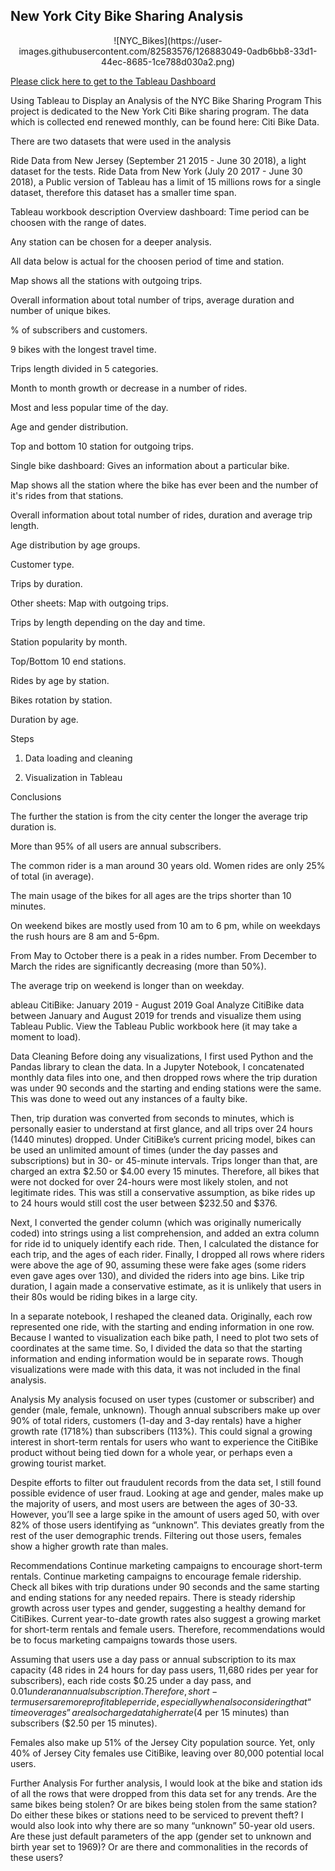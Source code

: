## New York City Bike Sharing Analysis

<p align="center">
![NYC_Bikes](https://user-images.githubusercontent.com/82583576/126883049-0adb6bb8-33d1-44ec-8685-1ce788d030a2.png)
</p>

[Please click here to get to the Tableau Dashboard](https://public.tableau.com/app/profile/binoy.luckoo/viz/NYC_DesMoines_CitiBikes/NewYorkCityBikeRides?publish=yes)

Using Tableau to Display an Analysis of the NYC Bike Sharing Program
This project is dedicated to the New York Citi Bike sharing program. The data which is collected end renewed monthly, can be found here: Citi Bike Data.

There are two datasets that were used in the analysis

Ride Data from New Jersey (September 21 2015 - June 30 2018), a light dataset for the tests.
Ride Data from New York (July 20 2017 - June 30 2018), a Public version of Tableau has a limit of 15 millions rows for a single dataset, therefore this dataset has a smaller time span.

Tableau workbook description
Overview dashboard:
Time period can be choosen with the range of dates.

Any station can be chosen for a deeper analysis.

All data below is actual for the choosen period of time and station.

Map shows all the stations with outgoing trips.

Overall information about total number of trips, average duration and number of unique bikes.

% of subscribers and customers.

9 bikes with the longest travel time.

Trips length divided in 5 categories.

Month to month growth or decrease in a number of rides.

Most and less popular time of the day.

Age and gender distribution.

Top and bottom 10 station for outgoing trips.

Single bike dashboard:
Gives an information about a particular bike.

Map shows all the station where the bike has ever been and the number of it's rides from that stations.

Overall information about total number of rides, duration and average trip length.

Age distribution by age groups.

Customer type.

Trips by duration.

Other sheets:
Map with outgoing trips.

Trips by length depending on the day and time.

Station popularity by month.

Top/Bottom 10 end stations.

Rides by age by station.

Bikes rotation by station.

Duration by age.

Steps
1. Data loading and cleaning


2. Visualization in Tableau

Conclusions

The further the station is from the city center the longer the average trip duration is.

More than 95% of all users are annual subscribers.

The common rider is a man around 30 years old. Women rides are only 25% of total (in average).

The main usage of the bikes for all ages are the trips shorter than 10 minutes.

On weekend bikes are mostly used from 10 am to 6 pm, while on weekdays the rush hours are 8 am and 5-6pm.

From May to October there is a peak in a rides number. From December to March the rides are significantly decreasing (more than 50%).

The average trip on weekend is longer than on weekday.

ableau CitiBike: January 2019 - August 2019
Goal
Analyze CitiBike data between January and August 2019 for trends and visualize them using Tableau Public. View the Tableau Public workbook here (it may take a moment to load).

Data Cleaning
Before doing any visualizations, I first used Python and the Pandas library to clean the data. In a Jupyter Notebook, I concatenated monthly data files into one, and then dropped rows where the trip duration was under 90 seconds and the starting and ending stations were the same. This was done to weed out any instances of a faulty bike.

Then, trip duration was converted from seconds to minutes, which is personally easier to understand at first glance, and all trips over 24 hours (1440 minutes) dropped. Under CitiBike’s current pricing model, bikes can be used an unlimited amount of times (under the day passes and subscriptions) but in 30- or 45-minute intervals. Trips longer than that, are charged an extra $2.50 or $4.00 every 15 minutes. Therefore, all bikes that were not docked for over 24-hours were most likely stolen, and not legitimate rides. This was still a conservative assumption, as bike rides up to 24 hours would still cost the user between $232.50 and $376.

Next, I converted the gender column (which was originally numerically coded) into strings using a list comprehension, and added an extra column for ride id to uniquely identify each ride. Then, I calculated the distance for each trip, and the ages of each rider. Finally, I dropped all rows where riders were above the age of 90, assuming these were fake ages (some riders even gave ages over 130), and divided the riders into age bins. Like trip duration, I again made a conservative estimate, as it is unlikely that users in their 80s would be riding bikes in a large city.

In a separate notebook, I reshaped the cleaned data. Originally, each row represented one ride, with the starting and ending information in one row. Because I wanted to visualization each bike path, I need to plot two sets of coordinates at the same time. So, I divided the data so that the starting information and ending information would be in separate rows. Though visualizations were made with this data, it was not included in the final analysis.

Analysis
My analysis focused on user types (customer or subscriber) and gender (male, female, unknown). Though annual subscribers make up over 90% of total riders, customers (1-day and 3-day rentals) have a higher growth rate (1718%) than subscribers (113%). This could signal a growing interest in short-term rentals for users who want to experience the CitiBike product without being tied down for a whole year, or perhaps even a growing tourist market.



Despite efforts to filter out fraudulent records from the data set, I still found possible evidence of user fraud. Looking at age and gender, males make up the majority of users, and most users are between the ages of 30-33. However, you’ll see a large spike in the amount of users aged 50, with over 82% of those users identifying as “unknown”. This deviates greatly from the rest of the user demographic trends. Filtering out those users, females show a higher growth rate than males.



Recommendations
Continue marketing campaigns to encourage short-term rentals.
Continue marketing campaigns to encourage female ridership.
Check all bikes with trip durations under 90 seconds and the same starting and ending stations for any needed repairs.
There is steady ridership growth across user types and gender, suggesting a healthy demand for CitiBikes. Current year-to-date growth rates also suggest a growing market for short-term rentals and female users. Therefore, recommendations would be to focus marketing campaigns towards those users.

Assuming that users use a day pass or annual subscription to its max capacity (48 rides in 24 hours for day pass users, 11,680 rides per year for subscribers), each ride costs $0.25 under a day pass, and $0.01 under an annual subscription. Therefore, short-term users are more profitable per ride, especially when also considering that “time overages” are also charged at a higher rate ($4 per 15 minutes) than subscribers ($2.50 per 15 minutes).

Females also make up 51% of the Jersey City population source. Yet, only 40% of Jersey City females use CitiBike, leaving over 80,000 potential local users.

Further Analysis
For further analysis, I would look at the bike and station ids of all the rows that were dropped from this data set for any trends. Are the same bikes being stolen? Or are bikes being stolen from the same station? Do either these bikes or stations need to be serviced to prevent theft? I would also look into why there are so many “unknown” 50-year old users. Are these just default parameters of the app (gender set to unknown and birth year set to 1969)? Or are there and commonalities in the records of these users?
